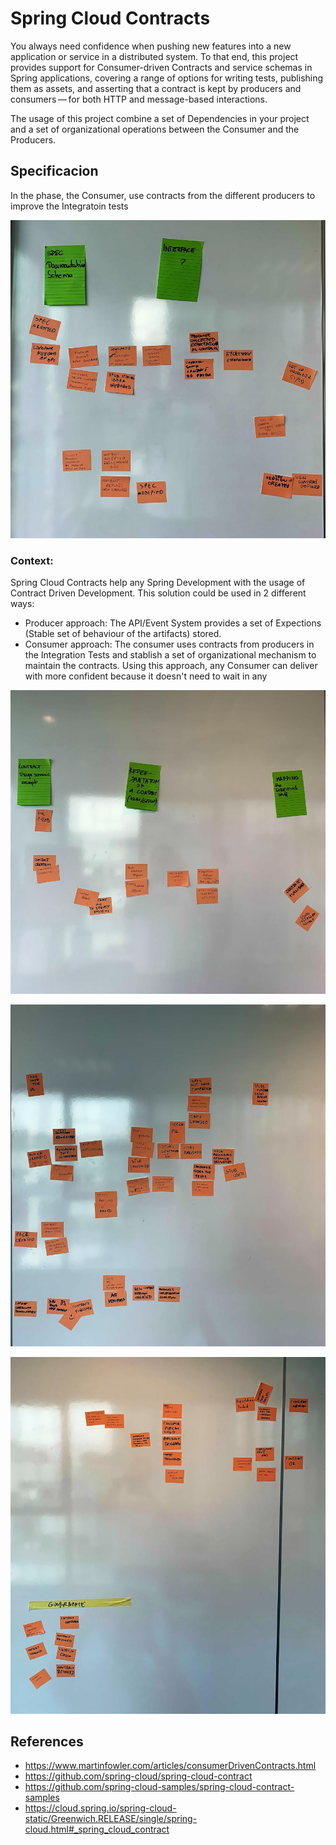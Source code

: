 # Spring Cloud Contracts

You always need confidence when pushing new features into a new application or service in a distributed system. To that end, this project provides support for Consumer-driven Contracts and service schemas in Spring applications, covering a range of options for writing tests, publishing them as assets, and asserting that a contract is kept by producers and consumers — for both HTTP and message-based interactions.

The usage of this project combine a set of Dependencies in your project and a set of organizational operations between the Consumer and the Producers.

## Specificacion

In the phase, the Consumer, use contracts from the different producers to improve the Integratoin tests

![](1.jpg)

### Context:

Spring Cloud Contracts help any Spring Development with the usage of Contract Driven Development. This solution could be used in 2 different ways: 

- Producer approach: The API/Event System provides a set of Expections (Stable set of behaviour of the artifacts) stored.
- Consumer approach: The consumer uses contracts from producers in the Integration Tests and stablish a set of organizational mechanism to maintain the contracts. Using this approach, any Consumer can deliver with more confident because it doesn't need to wait in any 

![](2.jpg)

![](3.jpg)

![](4.jpg)

## References

- https://www.martinfowler.com/articles/consumerDrivenContracts.html
- https://github.com/spring-cloud/spring-cloud-contract
- https://github.com/spring-cloud-samples/spring-cloud-contract-samples
- https://cloud.spring.io/spring-cloud-static/Greenwich.RELEASE/single/spring-cloud.html#_spring_cloud_contract

